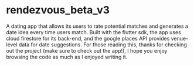 # rendezvous_beta_v3

A dating app that allows its users to rate potential matches and generates a date idea every time users match. Built with the flutter sdk, the app uses 
cloud firestore for its back-end, and the google places API provides venue-level data for date suggestions. For those reading this, thanks for checking out 
the project (make sure to check out the app!), I hope you enjoy browsing the code as much as I enjoyed writing it. 
